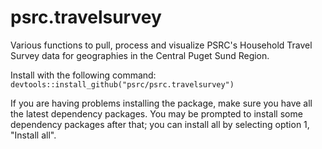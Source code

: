 # psrc.travelsurvey

Various functions to pull, process and visualize PSRC's Household Travel Survey data for geographies in the Central Puget Sund Region.

Install with the following command: `devtools::install_github("psrc/psrc.travelsurvey")`

If you are having problems installing the package, make sure you have all the latest dependency packages. You may be prompted to install some dependency packages after that; you can install all by selecting option 1, "Install all".